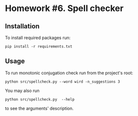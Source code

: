 # Homework #6. Spell checker
## Installation
To install required packages run:

```
pip install -r requirements.txt
```

## Usage
To run monotonic conjugation check run from the project's root:
```
python src/spellcheck.py --word wird -n_suggestions 3
```

You may also run
```
python src/spellcheck.py  --help
```

to see the arguments' description.
